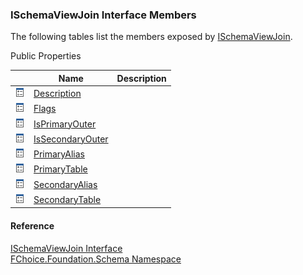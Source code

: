 ﻿### ISchemaViewJoin Interface Members

The following tables list the members exposed by [ISchemaViewJoin](fcSDK~FChoice.Foundation.Schema.ISchemaViewJoin.md).

Public Properties

|   | Name | Description |
| --- | --- | --- |
| ![ Property](dotnetimages/Property.png) | [Description](fcSDK~FChoice.Foundation.Schema.ISchemaViewJoin~Description.md) |   |
| ![ Property](dotnetimages/Property.png) | [Flags](fcSDK~FChoice.Foundation.Schema.ISchemaViewJoin~Flags.md) |   |
| ![ Property](dotnetimages/Property.png) | [IsPrimaryOuter](fcSDK~FChoice.Foundation.Schema.ISchemaViewJoin~IsPrimaryOuter.md) |   |
| ![ Property](dotnetimages/Property.png) | [IsSecondaryOuter](fcSDK~FChoice.Foundation.Schema.ISchemaViewJoin~IsSecondaryOuter.md) |   |
| ![ Property](dotnetimages/Property.png) | [PrimaryAlias](fcSDK~FChoice.Foundation.Schema.ISchemaViewJoin~PrimaryAlias.md) |   |
| ![ Property](dotnetimages/Property.png) | [PrimaryTable](fcSDK~FChoice.Foundation.Schema.ISchemaViewJoin~PrimaryTable.md) |   |
| ![ Property](dotnetimages/Property.png) | [SecondaryAlias](fcSDK~FChoice.Foundation.Schema.ISchemaViewJoin~SecondaryAlias.md) |   |
| ![ Property](dotnetimages/Property.png) | [SecondaryTable](fcSDK~FChoice.Foundation.Schema.ISchemaViewJoin~SecondaryTable.md) |   |





#### Reference

[ISchemaViewJoin Interface](fcSDK~FChoice.Foundation.Schema.ISchemaViewJoin.md)  
[FChoice.Foundation.Schema Namespace](fcSDK~FChoice.Foundation.Schema_namespace.md)